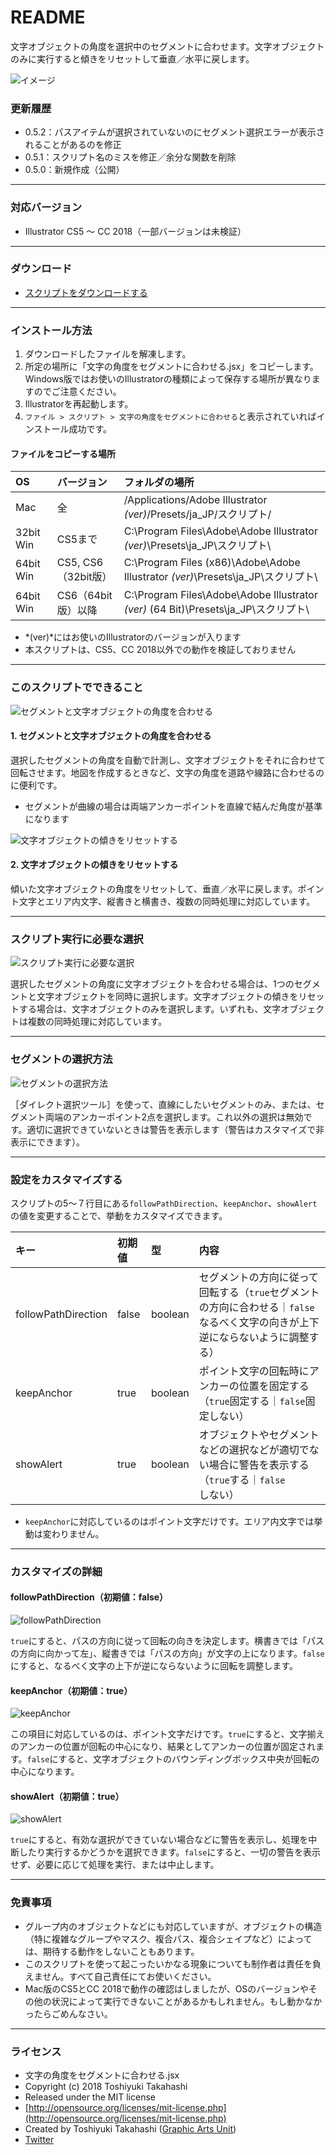 # README

文字オブジェクトの角度を選択中のセグメントに合わせます。文字オブジェクトのみに実行すると傾きをリセットして垂直／水平に戻します。


<div class="fig center" style="margin-bottom: 20px;"><img src="http://www.graphicartsunit.com/saucer/images/fit-angle-text-and-segment/eye.png" alt="イメージ" class="noshadow"></div>


### 更新履歴

* 0.5.2：パスアイテムが選択されていないのにセグメント選択エラーが表示されることがあるのを修正
* 0.5.1：スクリプト名のミスを修正／余分な関数を削除
* 0.5.0：新規作成（公開）

----

### 対応バージョン

* Illustrator CS5 〜 CC 2018（一部バージョンは未検証）

----

### ダウンロード

* [スクリプトをダウンロードする](https://github.com/gau/adjust-text-angle-to-segment/archive/master.zip)

----

### インストール方法

1. ダウンロードしたファイルを解凍します。
2. 所定の場所に「文字の角度をセグメントに合わせる.jsx」をコピーします。Windows版ではお使いのIllustratorの種類によって保存する場所が異なりますのでご注意ください。
3. Illustratorを再起動します。
4. `ファイル > スクリプト > 文字の角度をセグメントに合わせる`と表示されていればインストール成功です。

#### ファイルをコピーする場所

| OS | バージョン | フォルダの場所 |
|:-----|:-----|:-----|
| Mac | 全 | /Applications/Adobe Illustrator *(ver)*/Presets/ja_JP/スクリプト/ |
| 32bit Win | CS5まで | C:\Program Files\Adobe\Adobe Illustrator *(ver)*\Presets\ja_JP\スクリプト\ |
| 64bit Win | CS5, CS6（32bit版） | C:\Program Files (x86)\Adobe\Adobe Illustrator *(ver)*\Presets\ja_JP\スクリプト\ |
| 64bit Win | CS6（64bit版）以降 | C:\Program Files\Adobe\Adobe Illustrator *(ver)* (64 Bit)\Presets\ja_JP\スクリプト\ |

* *(ver)*にはお使いのIllustratorのバージョンが入ります
* 本スクリプトは、CS5、CC 2018以外での動作を検証しておりません

----

### このスクリプトでできること

<div class="fig center"><img src="http://www.graphicartsunit.com/saucer/images/fit-angle-text-and-segment/fig01.png" alt="セグメントと文字オブジェクトの角度を合わせる" class="noshadow"></div>

#### 1. セグメントと文字オブジェクトの角度を合わせる

選択したセグメントの角度を自動で計測し、文字オブジェクトをそれに合わせて回転させます。地図を作成するときなど、文字の角度を道路や線路に合わせるのに便利です。

* セグメントが曲線の場合は両端アンカーポイントを直線で結んだ角度が基準になります


<div class="fig center"><img src="http://www.graphicartsunit.com/saucer/images/fit-angle-text-and-segment/fig02.png" alt="文字オブジェクトの傾きをリセットする" class="noshadow"></div>

#### 2. 文字オブジェクトの傾きをリセットする

傾いた文字オブジェクトの角度をリセットして、垂直／水平に戻します。ポイント文字とエリア内文字、縦書きと横書き、複数の同時処理に対応しています。

----

### スクリプト実行に必要な選択

<div class="fig center"><img src="http://www.graphicartsunit.com/saucer/images/fit-angle-text-and-segment/fig03.png" alt="スクリプト実行に必要な選択" class="noshadow"></div>

選択したセグメントの角度に文字オブジェクトを合わせる場合は、1つのセグメントと文字オブジェクトを同時に選択します。文字オブジェクトの傾きをリセットする場合は、文字オブジェクトのみを選択します。いずれも、文字オブジェクトは複数の同時処理に対応しています。

----

### セグメントの選択方法

<div class="fig center"><img src="http://www.graphicartsunit.com/saucer/images/fit-angle-text-and-segment/fig04.png" alt="セグメントの選択方法" class="noshadow"></div>

［ダイレクト選択ツール］を使って、直線にしたいセグメントのみ、または、セグメント両端のアンカーポイント2点を選択します。これ以外の選択は無効です。適切に選択できていないときは警告を表示します（警告はカスタマイズで非表示にできます）。

----

### 設定をカスタマイズする

スクリプトの5〜７行目にある`followPathDirection`、`keepAnchor`、`showAlert`の値を変更することで、挙動をカスタマイズできます。

| キー | 初期値 | 型 | 内容 |
|:-----|:-----|:-----|:-----|
| followPathDirection | false | boolean | セグメントの方向に従って回転する（`true`セグメントの方向に合わせる｜`false`なるべく文字の向きが上下逆にならないように調整する）|
| keepAnchor | true | boolean | ポイント文字の回転時にアンカーの位置を固定する（`true`固定する｜`false`固定しない）|
| showAlert | true | boolean | オブジェクトやセグメントなどの選択などが適切でない場合に警告を表示する（`true`する｜`false`しない）|

* `keepAnchor`に対応しているのはポイント文字だけです。エリア内文字では挙動は変わりません。

----

### カスタマイズの詳細

#### followPathDirection（初期値：false）

<div class="fig center"><img src="http://www.graphicartsunit.com/saucer/images/fit-angle-text-and-segment/fig05.png" alt="followPathDirection" class="noshadow"></div>

`true`にすると、パスの方向に従って回転の向きを決定します。横書きでは「パスの方向に向かって左」、縦書きでは「パスの方向」が文字の上になります。`false`にすると、なるべく文字の上下が逆にならないように回転を調整します。


#### keepAnchor（初期値：true）

<div class="fig center"><img src="http://www.graphicartsunit.com/saucer/images/fit-angle-text-and-segment/fig06.png" alt="keepAnchor" class="noshadow"></div>

この項目に対応しているのは、ポイント文字だけです。`true`にすると、文字揃えのアンカーの位置が回転の中心になり、結果としてアンカーの位置が固定されます。`false`にすると、文字オブジェクトのバウンディングボックス中央が回転の中心になります。

#### showAlert（初期値：true）

<div class="fig center"><img src="http://www.graphicartsunit.com/saucer/images/fit-angle-text-and-segment/fig07.png" alt="showAlert" class="noshadow"></div>

`true`にすると、有効な選択ができていない場合などに警告を表示し、処理を中断したり実行するかどうかを選択できます。`false`にすると、一切の警告を表示せず、必要に応じて処理を実行、または中止します。

----

### 免責事項

* グループ内のオブジェクトなどにも対応していますが、オブジェクトの構造（特に複雑なグループやマスク、複合パス、複合シェイプなど）によっては、期待する動作をしないこともあります。
* このスクリプトを使って起こったいかなる現象についても制作者は責任を負えません。すべて自己責任にてお使いください。
* Mac版のCS5とCC 2018で動作の確認はしましたが、OSのバージョンやその他の状況によって実行できないことがあるかもしれません。もし動かなかったらごめんなさい。

----

### ライセンス

* 文字の角度をセグメントに合わせる.jsx
* Copyright (c) 2018 Toshiyuki Takahashi
* Released under the MIT license
* [http://opensource.org/licenses/mit-license.php](http://opensource.org/licenses/mit-license.php)
* Created by Toshiyuki Takahashi ([Graphic Arts Unit](http://www.graphicartsunit.com/))
* [Twitter](https://twitter.com/gautt)

